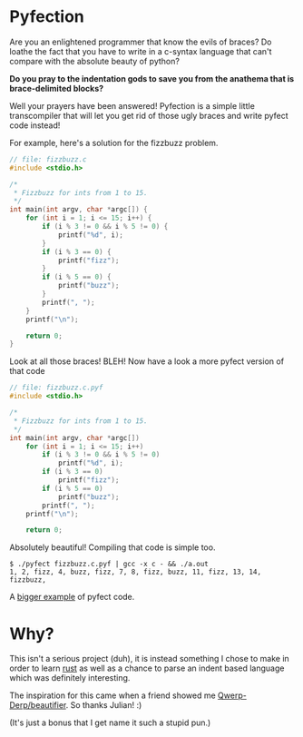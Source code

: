 Pyfection
=

Are you an enlightened programmer that know the evils of braces? Do loathe the fact that you have to write in a c-syntax language that can't compare with the absolute beauty of python?

**Do you pray to the indentation gods to save you from the anathema that is brace-delimited blocks?**

Well your prayers have been answered! Pyfection is a simple little transcompiler that will let you get rid of those ugly braces and write pyfect code instead!

For example, here's a solution for the fizzbuzz problem.
```c
// file: fizzbuzz.c
#include <stdio.h>

/*
 * Fizzbuzz for ints from 1 to 15.
 */
int main(int argv, char *argc[]) {
    for (int i = 1; i <= 15; i++) {
        if (i % 3 != 0 && i % 5 != 0) {
            printf("%d", i);
        }
        if (i % 3 == 0) {
            printf("fizz");
        }
        if (i % 5 == 0) {
            printf("buzz");
        }
        printf(", ");
    }
    printf("\n");

    return 0;
}
```

Look at all those braces! BLEH!
Now have a look a more pyfect version of that code

```c
// file: fizzbuzz.c.pyf
#include <stdio.h>

/*
 * Fizzbuzz for ints from 1 to 15.
 */
int main(int argv, char *argc[])
    for (int i = 1; i <= 15; i++)
        if (i % 3 != 0 && i % 5 != 0)
            printf("%d", i);
        if (i % 3 == 0)
            printf("fizz");
        if (i % 5 == 0)
            printf("buzz");
        printf(", ");
    printf("\n");

    return 0;
```

Absolutely beautiful! Compiling that code is simple too.

```
$ ./pyfect fizzbuzz.c.pyf | gcc -x c - && ./a.out
1, 2, fizz, 4, buzz, fizz, 7, 8, fizz, buzz, 11, fizz, 13, 14, fizzbuzz,
```

A [bigger example](https://github.com/noc7c9/pyfect-csproj1) of pyfect code.

Why?
=
This isn't a serious project (duh), it is instead something I chose to make in order to learn [rust](http://rust-lang.org) as well as a chance to parse an indent based language which was definitely interesting.

The inspiration for this came when a friend showed me [Qwerp-Derp/beautifier](https://github.com/Qwerp-Derp/beautifier). So thanks Julian! :)

(It's just a bonus that I get name it such a stupid pun.)
